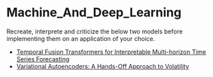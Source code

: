 # Machine_And_Deep_Learning
Recreate, interprete and criticize the below two models before implementing them on an application of your choice.
- [Temporal Fusion Transformers for Interpretable Multi-horizon Time Series Forecasting](https://arxiv.org/pdf/1912.09363.pdf)
- [Variational Autoencoders: A Hands-Off Approach to Volatility](https://arxiv.org/pdf/2102.03945.pdf)
